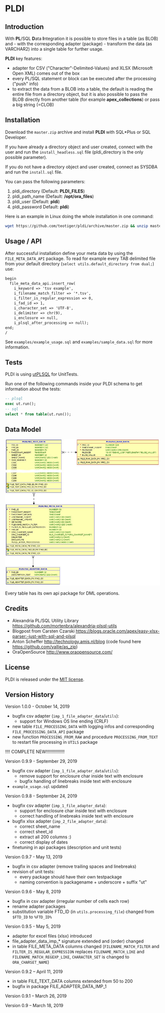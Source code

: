 # PLDI

## Introduction

With **PL**/SQL **D**ata **I**ntegration it is possible to store files in a table (as BLOB) and - with the corresponding adapter (package) - transform the data (as VARCHAR2) into a single table  for further usage.

**PLDI** key features:

- adapter for CSV ("Character"-Delimited-Values) and XLSX (Microsoft Open XML) comes out of the box
- every PL/SQL statement or block can be executed after the processing ("push" info)
- to extract the data from a BLOB into a table, the default is reading the entire file from a directory object, but it is also possible to pass the BLOB directly from another table (for example **apex_collections**) or pass a big string (=CLOB)

## Installation

Download the `master.zip` archive and install **PLDI** with SQL*Plus or SQL Developer.

If you have already a directory object and user created, connect with the user and run the `install_headless.sql` file (pldi_directory is the only possible parameter).

If you do not have  a directory object and user created, connect as SYSDBA and run the `install.sql` file.

You can pass the following parameters:

1. pldi_directory (Default: **PLDI_FILES**)
2. pldi_path_name (Default: **/opt/ora_files**)
3. pldi_user (Default: **pldi**)
4. pldi_password Default: **pldi**)

Here is an example in Linux doing the whole installation in one command:

```bash
wget https://github.com/teotiger/pldi/archive/master.zip && unzip master.zip && cd pldi-master && sqlplus "sys/supersecretpassword@localhost as sysdba" @install.sql
```

## Usage / API

After successful installation define your meta data by using the `FILE_META_DATA_API` package. To read for example every TAB delimited file from your default directory (`select utils.default_directory from dual;`) use:
```plsql
begin
  file_meta_data_api.insert_row(
    i_keyword => 'tsv example',
    i_filename_match_filter => '*.tsv',
    i_filter_is_regular_expression => 0,
    i_fad_id => 1,
    i_character_set => 'UTF-8',
    i_delimiter => chr(9),
    i_enclosure => null,
    i_plsql_after_processing => null);
end;
/
```

See `examples/example_usage.sql` and `examples/sample_data.sql` for more information.

## Tests

PLDI is using [utPLSQL](https://github.com/utPLSQL/utPLSQL) for UnitTests.

Run one of the following commands inside your PLDI schema to get information about the tests:

```sql
-- plsql
exec ut.run();
-- sql
select * from table(ut.run());
```

## Data Model

![Data Model](images/data_model_pldi.jpg)

Every table has its own api package for DML operations.

## Credits

- Alexandria PL/SQL Utility Library https://github.com/mortenbra/alexandria-plsql-utils
- Blogpost from Carsten Czarski https://blogs.oracle.com/apex/easy-xlsx-parser:-just-with-sql-and-plsql
- Anton Scheffer http://technology.amis.nl/blog (code found here https://github.com/yallie/as_zip)
- OraOpenSource http://www.oraopensource.com/

## License

PLDI is released under the [MIT license](https://github.com/teotiger/pldi/blob/master/license.txt).

## Version History

Version 1.0.0 - October 14, 2019

- bugfix csv adapter (`imp_1_file_adapter_data`/`utils`):
  - support for  Windows OS line ending (CRLF)
- new table `FILE_PROCESSING_DATA` with logging infos and corresponding `FILE_PROCESSING_DATA_API` package
- new function `PROCESSING_FROM_RAW` and procedure `PROCESSING_FROM_TEXT` to restart file processing in `UTILS` package







!!!! COMPLETE NEW!!!!!!!!!!!!!!!





Version 0.9.9 - September 29, 2019

- bugfix csv adapter (`imp_1_file_adapter_data`/`utils`):
  - remove support for enclosure char inside text with enclosure 
  - bugfix handling of linebreaks inside text with enclosure
- `example_usage.sql` updated

Version 0.9.8 - September 24, 2019

- bugfix csv adapter (`imp_1_file_adapter_data`):
  - support for enclosure char inside text with enclosure
  - correct handling of linebreaks inside text with enclosure
- bugfix xlsx adapter (`imp_2_file_adapter_data`):
  - correct sheet_name
  - correct sheet_id
  - extract all 200 columns :)
  - correct display of dates
- finetuning in api packages (description and unit tests)

Version 0.9.7 - May 13, 2019

- bugfix in csv adapter (remove trailing spaces and linebreaks)
- revision of unit tests:
  - every package should have their own testpackage
  - naming convention is packagename + underscore + suffix "ut"

Version 0.9.6 - May 8, 2019

- bugfix in csv adapter (irregular number of cells each row)
- rename adapter packages
- substitution variable FTD_ID (in `utils.processing_file`) changed from `$FTD_ID` to `%FTD_ID%` 

Version 0.9.5 - May 5, 2019

- adapter for excel files (xlsx) introduced
- file_adapter_data_imp_* signature extended and (order) changed
- in table FILE_META_DATA columns changed (`FILENAME_MATCH_FILTER` and `FILTER_IS_REGULAR_EXPRESSION` replaces `FILENAME_MATCH_LIKE` and `FILENAME_MATCH_REGEXP_LIKE`, `CHARACTER_SET` is changed to `ORA_CHARSET_NAME`)

Version 0.9.2 – April 11, 2019

- in table FILE_TEXT_DATA columns extended from 50 to 200
- bugfix in package FILE_ADAPTER_DATA_IMP_1

Version 0.9.1 – March 26, 2019

Version 0.9 – March 18, 2019